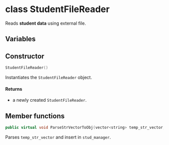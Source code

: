 # class StudentFileReader

Reads **student data** using external file.

## Variables

## Constructor

```cpp
StudentFileReader()
```

Instantiates the `StudentFileReader` object.

#### Returns

- a newly created `StudentFileReader`.

## Member functions

```cpp
public virtual void ParseStrVectorToObj(vector<string> temp_str_vector, StudentManager& stud_manager)
```

Parses `temp_str_vector` and insert in `stud_manager`.
